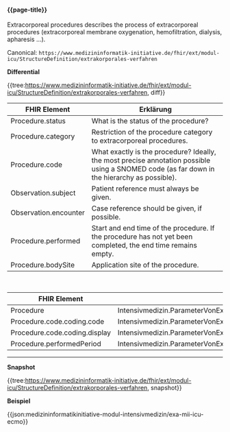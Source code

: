 #### {{page-title}}

Extracorporeal procedures describes the process of extracorporeal procedures (extracorporeal membrane oxygenation, hemofiltration, dialysis, apharesis ...).

Canonical: 
```https://www.medizininformatik-initiative.de/fhir/ext/modul-icu/StructureDefinition/extrakorporales-verfahren```

**Differential**

{{tree:https://www.medizininformatik-initiative.de/fhir/ext/modul-icu/StructureDefinition/extrakorporales-verfahren, diff}}

| FHIR Element | Erklärung |
|--------------|-----------|
| Procedure.status | What is the status of the procedure? | 
| Procedure.category | Restriction of the procedure category to extracorporeal procedures. |
| Procedure.code | What exactly is the procedure? Ideally, the most precise annotation possible using a SNOMED code (as far down in the hierarchy as possible). |
| Observation.subject |  Patient reference must always be given. |
| Observation.encounter | Case reference should be given, if possible. |
|  Procedure.performed | Start and end time of the procedure. If the procedure has not yet been completed, the end time remains empty. |
| Procedure.bodySite | Application site of the procedure. |

<br>

| FHIR Element | Logischer Datensatz |
|--------------|-----------|
| Procedure       | Intensivmedizin.ParameterVonExtrakorporalenVerfahren.Verfahren
| Procedure.code.coding.code       | Intensivmedizin.ParameterVonExtrakorporalenVerfahren.Verfahren.VerfahrenCode|
| Procedure.code.coding.display | Intensivmedizin.ParameterVonExtrakorporalenVerfahren.Verfahren.VerfahrenName |
| Procedure.performedPeriod       | Intensivmedizin.ParameterVonExtrakorporalenVerfahren.Verfahren.KlinischRelevanteZeit | 

---

**Snapshot**

{{tree:https://www.medizininformatik-initiative.de/fhir/ext/modul-icu/StructureDefinition/extrakorporales-verfahren, snapshot}}


**Beispiel**

{{json:medizininformatikinitiative-modul-intensivmedizin/exa-mii-icu-ecmo}}
